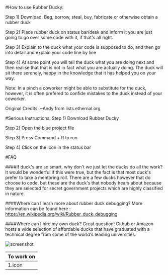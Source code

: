 #How to use Rubber Ducky: 

Step 1) Download, Beg, borrow, steal, buy, fabricate or otherwise obtain a rubber duck 

Step 2) Place rubber duck on status bar/desk and inform it you are just going to go over some code with it, if that's all right.

Step 3) Explain to the duck what your code is supposed to do, and then go into detail and explain your code line by line

Step 4) At some point you will tell the duck what you are doing next and then realise that that is not in fact what you are actually doing. The duck will sit there serenely, happy in the knowledge that it has helped you on your way.

Note: In a pinch a coworker might be able to substitute for the duck, however, it is often prefered to confide mistakes to the duck instead of your coworker.

Original Credits: ~Andy from lists.ethernal.org

#Serious Instructions:
Step 1) Download Rubber Ducky

Step 2) Open the blue project file

Step 3) Press Command + R to run

Step 4) Click on the icon in the status bar


#FAQ


####If duck's are so smart, why don't we just let the ducks do all the work?
It would be wonderful if this were true, but the fact is that most duck's prefer to take a mentoring roll. There are a few ducks however that do choose to code, but these are the duck's that nobody hears about because they are selected for secret government projects which are highly classified in nature.

####Where can I learn more about rubber duck debugging?
More information can be found here : https://en.wikipedia.org/wiki/Rubber_duck_debugging

####Where can I hire my own duck?
Great question! Github or Amazon hosts a wide selection of affordable ducks that have graduated with a technical degree from some of the world's leading universities.


![screenshot](https://github.com/kennybatista/OSXRubberDucky/blob/master/image.png)


| To work on |
| -------------------- | 
| 1.icon      |we've got to fix the icon to be displayed in the status bar instead of a black cube |


